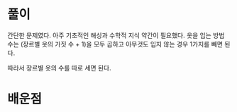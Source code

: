 
# 풀이

간단한 문제였다. 아주 기초적인 해싱과 수학적 지식 약간이 필요했다.
옷을 입는 방법 수는 (장르별 옷의 가짓 수 + 1)을 모두 곱하고 아무것도 입지 않는 경우 1가지를 빼면 된다.

따라서 장르별 옷의 수를 따로 세면 된다.

# 배운점